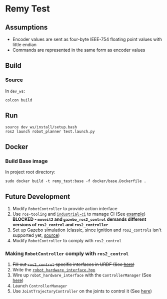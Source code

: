 # Remy Test

## Assumptions
- Encoder values are sent as four-byte IEEE-754 floating point values with little endian
- Commands are represented in the same form as encoder values

## Build
### Source
In `dev_ws`:
```
colcon build
```

## Run
```
source dev_ws/install/setup.bash
ros2 launch robot_planner test.launch.py
```

## Docker
### Build Base image
In project root directory:
```
sudo docker build -t remy_test:base -f docker/base.Dockerfile .
```

## Future Development
1. Modify `RobotController` to provide action interface
1. Use `ros-tooling` and [`industrial-ci`](https://github.com/ros-industrial/industrial_ci/blob/master/doc/index.rst#workspace-management) to manage CI (See [example](https://github.com/ros-controls/ros2_control_demos/blob/master/.github/workflows/ci.yml))
**BLOCKED - `moveit2` and `gazebo_ros2_control` demands different versions of `ros2_control` and `ros2_controller`**
1. Set up Gazebo simulation (classic, since ignition and `ros2_controls` isn't supported yet, [source](https://discourse.ros.org/t/announcing-ros2-control-for-foxy/18274/6))
1. Modify `RobotController` to comply with `ros2_control`


### Making `RobotController` comply with `ros2_control`
1. ~~Fill out `ros2_control` specific interfaces in URDF (See [here](https://github.com/ros-controls/roadmap/blob/master/design_drafts/components_architecture_and_urdf_examples.md))~~
1. Write the [`robot_hardware_interface.hpp`](https://github.com/ros-controls/ros2_control/blob/dashing/hardware_interface/include/hardware_interface/robot_hardware_interface.hpp)
1. Wire up `robot_hardware_interface` with the `ControllerManager` (See [here](https://github.com/ros-controls/ros2_control#writing-a-demo-for-your-own-robot))
1. Launch `ControllerManager`
1. Use `JointTrajectoryController` on the joints to control it (See [here](https://github.com/ros-controls/ros2_control_demos))
